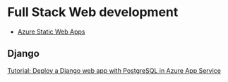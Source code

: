 # Full Stack Web development

- [Azure Static Web Apps](https://github.com/GeekTrainer/aswa-workshop)

## Django

[Tutorial: Deploy a Django web app with PostgreSQL in Azure App Service](https://docs.microsoft.com/en-us/azure/app-service/tutorial-python-postgresql-app)

